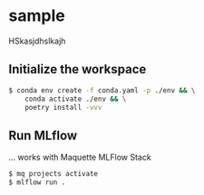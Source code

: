 # sample

HSkasjdhslkajh

## Initialize the workspace

```bash
$ conda env create -f conda.yaml -p ./env && \
    conda activate ./env && \
    poetry install -vvv
```

## Run MLflow

... works with Maquette MLFlow Stack

```bash
$ mq projects activate
$ mlflow run .
```